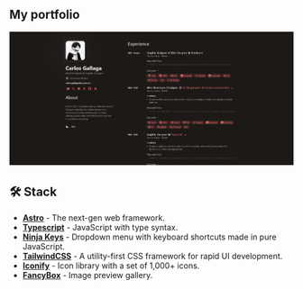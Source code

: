 ## My portfolio 

![preview](src/components/assets/preview.png)

🛠️ Stack
-- 

- [**Astro**](https://astro.build/) - The next-gen web framework.
- [**Typescript**](https://www.typescriptlang.org/) - JavaScript with type syntax.
- [**Ninja Keys**](https://github.com/ssleptsov/ninja-keys) - Dropdown menu with keyboard shortcuts made in pure JavaScript.
- [**TailwindCSS**](https://tailwindcss.com/) - A utility-first CSS framework for rapid UI development.
- [**Iconify**](https://iconify.design/) - Icon library with a set of 1,000+ icons.
- [**FancyBox**](https://fancyapps.com/fancybox/) - Image preview gallery.

